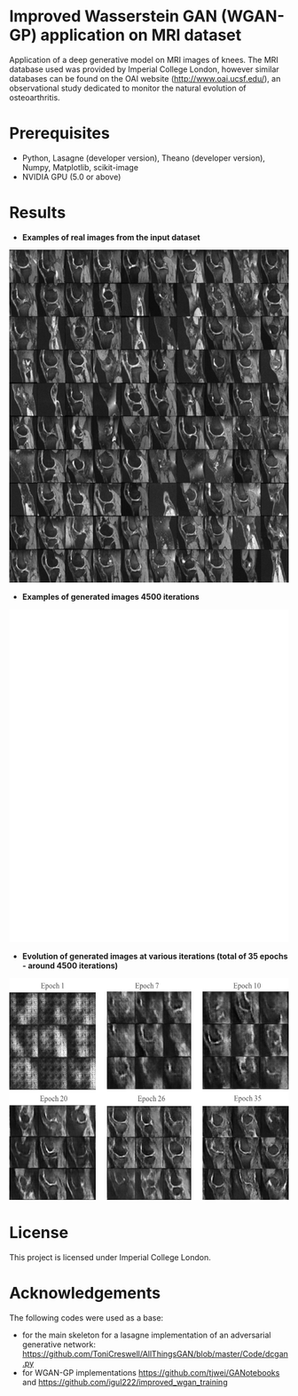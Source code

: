 # Improved Wasserstein GAN (WGAN-GP) application on MRI dataset

Application of a deep generative model on MRI images of knees. The MRI database used was provided by Imperial College London, however similar databases can be found on the OAI website (http://www.oai.ucsf.edu/), an observational study dedicated to monitor the natural evolution of osteoarthritis.

# Prerequisites
- Python, Lasagne (developer version), Theano (developer version), Numpy, Matplotlib, scikit-image
- NVIDIA GPU (5.0 or above)
# Results
- **Examples of real images from the input dataset** 
<img src="results/ground_truthgan.png" alt="alt text" width="600" height="600">

- **Examples of generated images 4500 iterations**
<img src="results/examples_34gen.png" alt="alt text" width="600" height="600">

- **Evolution of generated images at various iterations (total of 35 epochs - around 4500 iterations)**
<img src="results/evolution.png" alt="alt text" width="600" height="400">

# License
This project is licensed under Imperial College London.
# Acknowledgements
The following codes were used as a base:
- for the main skeleton for a lasagne implementation of an adversarial generative network: https://github.com/ToniCreswell/AllThingsGAN/blob/master/Code/dcgan.py 
- for WGAN-GP implementations
 https://github.com/tjwei/GANotebooks and
 https://github.com/igul222/improved_wgan_training



